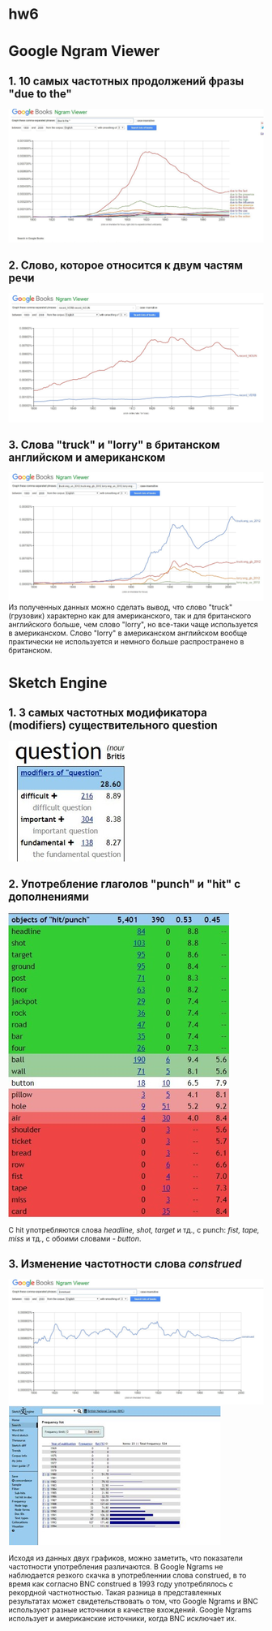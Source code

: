 # hw6
# Google Ngram Viewer
## 1. 10 самых частотных продолжений фразы "due to the"
![Alt](https://github.com/olyakharlova/hw6/blob/master/2OxU-sjmGUg.jpg)
## 2. Слово, которое относится к двум частям речи
![Alt](https://github.com/olyakharlova/hw6/blob/master/GzpWcOZrRNM.jpg)
## 3. Слова "truck" и "lorry" в британском английском и американском
![Alt](https://github.com/olyakharlova/hw6/blob/master/ARxUzwPO5kw.jpg)
Из полученных данных можно сделать вывод, что слово "truck" (грузовик) характерно как для американского, так и для британского английского больше, чем слово "lorry", но все-таки чаще используется в американском. Слово "lorry" в американском английском вообще практически не используется и немного больше распространено в британском. 
# Sketch Engine
## 1. 3 самых частотных модификатора (modifiers) существительного question
![Alt](https://github.com/olyakharlova/hw6/blob/master/Pi51yvrHTYE.jpg)
## 2. Употребление глаголов "punch" и "hit" с дополнениями 
![Alt](https://github.com/olyakharlova/hw6/blob/master/3744XSICogk.jpg)

С hit употребляются слова *headline, shot, target* и тд., с punch: *fist, tape, miss* и тд., с обоими словами - *button*. 
## 3. Изменение частотности слова *construed*
![Alt](https://github.com/olyakharlova/hw6/blob/master/dpx4NK6Znhw.jpg 'Частотность употребления в Google Ngrams')
![Alt](https://github.com/olyakharlova/hw6/blob/master/IMG_0327.JPG 'Частотность употребления в BNC')

Исходя из данных двух графиков, можно заметить, что показатели частотности употребления различаются. В Google Ngrams не наблюдается резкого скачка в употребленнии слова construed, в то время как согласно BNC construed в 1993 году употреблялось с рекордной частнотностью. Такая разница в представленных результатах может свидетельствовать о том, что Google Ngrams и BNС используют разные источники в качестве вхождений. Google Ngrams использует и американские источники, когда BNC исключает их. 
